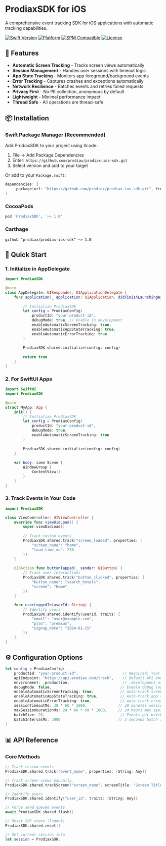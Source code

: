 # ProdiaxSDK for iOS

A comprehensive event tracking SDK for iOS applications with automatic tracking capabilities.

[![Swift Version](https://img.shields.io/badge/Swift-5.7+-orange.svg)](https://swift.org)
[![Platform](https://img.shields.io/badge/Platform-iOS%2013.0+-blue.svg)](https://developer.apple.com/ios/)
[![SPM Compatible](https://img.shields.io/badge/SPM-Compatible-brightgreen.svg)](https://swift.org/package-manager/)
[![License](https://img.shields.io/badge/License-MIT-green.svg)](LICENSE)

## 🚀 Features

- **Automatic Screen Tracking** - Tracks screen views automatically
- **Session Management** - Handles user sessions with timeout logic  
- **App State Tracking** - Monitors app foreground/background events
- **Error Tracking** - Captures crashes and exceptions automatically
- **Network Resilience** - Batches events and retries failed requests
- **Privacy First** - No PII collection, anonymous by default
- **Lightweight** - Minimal performance impact
- **Thread Safe** - All operations are thread-safe

## 📦 Installation

### Swift Package Manager (Recommended)

Add ProdiaxSDK to your project using Xcode:

1. File → Add Package Dependencies
2. Enter: `https://github.com/prodiax/prodiax-ios-sdk.git`
3. Select version and add to your target

Or add to your `Package.swift`:

```swift
dependencies: [
    .package(url: "https://github.com/prodiax/prodiax-ios-sdk.git", from: "1.0.0")
]
```

### CocoaPods

```ruby
pod 'ProdiaxSDK', '~> 1.0'
```

### Carthage

```
github "prodiax/prodiax-ios-sdk" ~> 1.0
```

## 🎯 Quick Start

### 1. Initialize in AppDelegate

```swift
import ProdiaxSDK

@main
class AppDelegate: UIResponder, UIApplicationDelegate {
    func application(_ application: UIApplication, didFinishLaunchingWithOptions launchOptions: [UIApplication.LaunchOptionsKey: Any]?) -> Bool {
        
        // Initialize ProdiaxSDK
        let config = ProdiaxConfig(
            productId: "your-product-id",
            debugMode: true, // Enable in development
            enableAutomaticScreenTracking: true,
            enableAutomaticAppStateTracking: true,
            enableAutomaticErrorTracking: true
        )
        
        ProdiaxSDK.shared.initialize(config: config)
        
        return true
    }
}
```

### 2. For SwiftUI Apps

```swift
import SwiftUI
import ProdiaxSDK

@main
struct MyApp: App {
    init() {
        // Initialize ProdiaxSDK
        let config = ProdiaxConfig(
            productId: "your-product-id",
            debugMode: true,
            enableAutomaticScreenTracking: true
        )
        
        ProdiaxSDK.shared.initialize(config: config)
    }
    
    var body: some Scene {
        WindowGroup {
            ContentView()
        }
    }
}
```

### 3. Track Events in Your Code

```swift
import ProdiaxSDK

class ViewController: UIViewController {
    override func viewDidLoad() {
        super.viewDidLoad()
        
        // Track custom events
        ProdiaxSDK.shared.track("screen_loaded", properties: [
            "screen_name": "home",
            "load_time_ms": 250
        ])
    }
    
    @IBAction func buttonTapped(_ sender: UIButton) {
        // Track user interactions
        ProdiaxSDK.shared.track("button_clicked", properties: [
            "button_name": "search_hotels",
            "screen": "home"
        ])
    }
    
    func userLoggedIn(userId: String) {
        // Identify users
        ProdiaxSDK.shared.identify(userId, traits: [
            "email": "user@example.com",
            "plan": "premium",
            "signup_date": "2024-01-15"
        ])
    }
}
```

## ⚙️ Configuration Options

```swift
let config = ProdiaxConfig(
    productId: "your-product-id",                    // Required: Your product ID
    apiEndpoint: "https://api.prodiax.com/track",    // Default API endpoint
    environment: .production,                        // .development or .production
    debugMode: false,                               // Enable debug logging
    enableAutomaticScreenTracking: true,            // Auto-track screen views
    enableAutomaticAppStateTracking: true,          // Auto-track app state changes
    enableAutomaticErrorTracking: true,             // Auto-track errors/crashes
    sessionTimeoutMs: 30 * 60 * 1000,              // 30 minutes session timeout
    maxSessionDurationMs: 24 * 60 * 60 * 1000,     // 24 hours max session
    batchSize: 20,                                  // Events per batch
    batchIntervalMs: 3000                          // 3 seconds batch interval
)
```

## 📊 API Reference

### Core Methods

```swift
// Track custom events
ProdiaxSDK.shared.track("event_name", properties: [String: Any])

// Track screen views manually
ProdiaxSDK.shared.trackScreen("screen_name", screenTitle: "Screen Title", params: [String: Any])

// Identify users
ProdiaxSDK.shared.identify("user_id", traits: [String: Any])

// Force send queued events
await ProdiaxSDK.shared.flush()

// Reset SDK state (logout)
ProdiaxSDK.shared.reset()

// Get current session info
let session = ProdiaxSDK.
